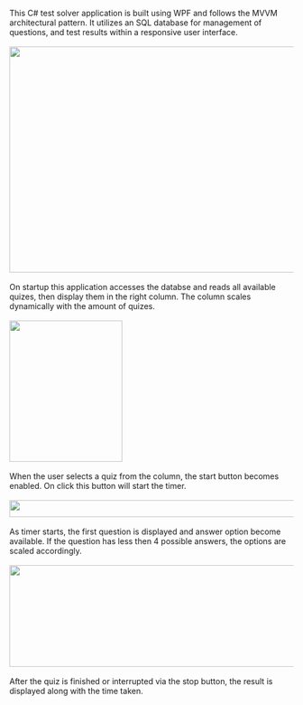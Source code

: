 This C# test solver application is built using WPF and follows the MVVM
architectural pattern. It utilizes an SQL database for management of questions,
and test results within a responsive user interface.
<br />
<br />
<img src="https://github.com/ArseniMokhau/Solver/assets/99400189/e9f34867-7397-44fd-ab1e-855d5f1cc21a.png" data-canonical-src="https://github.com/ArseniMokhau/Solver/assets/99400189/e9f34867-7397-44fd-ab1e-855d5f1cc21a.png" width="800" height="400" />
<br />
<br />
On startup this application accesses the databse and reads all available quizes, then display them in the right column.
The column scales dynamically with the amount of quizes.
<br />
<br />
<img src="https://github.com/ArseniMokhau/Solver/assets/99400189/c228a618-4cb5-4907-a380-b20b0bded1c3.png" data-canonical-src="https://github.com/ArseniMokhau/Solver/assets/99400189/c228a618-4cb5-4907-a380-b20b0bded1c3.png" width="200" height="250" />
<br />
<br />
When the user selects a quiz from the column, the start button becomes enabled.
On click this button will start the timer.
<br />
<br />
<img src="https://github.com/ArseniMokhau/Solver/assets/99400189/e4270dee-331c-4827-921f-e16949e2bd80.png" data-canonical-src="https://github.com/ArseniMokhau/Solver/assets/99400189/e4270dee-331c-4827-921f-e16949e2bd80.png" width="600" height="30" />
<br />
<br />
As timer starts, the first question is displayed and answer option become available.
If the question has less then 4 possible answers, the options are scaled accordingly.
<br />
<br />
<img src="https://github.com/ArseniMokhau/Solver/assets/99400189/717b9ce7-9a67-4555-a0e3-a739aa3b596f.png" data-canonical-src="https://github.com/ArseniMokhau/Solver/assets/99400189/717b9ce7-9a67-4555-a0e3-a739aa3b596f.png" width="600" height="180" />
<br />
<br />
After the quiz is finished or interrupted via the stop button, the result is displayed along with the time taken.
